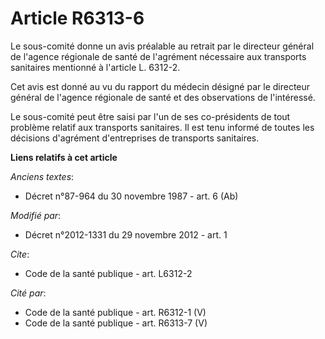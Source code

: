 # Article R6313-6

Le sous-comité donne un avis préalable au retrait par le directeur général de l'agence régionale de santé de l'agrément
nécessaire aux transports sanitaires mentionné à l'article L. 6312-2. 

Cet avis est donné au vu du rapport du médecin désigné par le directeur général de l'agence régionale de santé et des
observations de l'intéressé. 

Le sous-comité peut être saisi par l'un de ses co-présidents de tout problème relatif aux transports sanitaires. Il est tenu
informé de toutes les décisions d'agrément d'entreprises de transports sanitaires.

**Liens relatifs à cet article**

_Anciens textes_:

  - Décret n°87-964 du 30 novembre 1987 - art. 6 (Ab)

_Modifié par_:

  - Décret n°2012-1331 du 29 novembre 2012 - art. 1

_Cite_:

  - Code de la santé publique - art. L6312-2

_Cité par_:

  - Code de la santé publique - art. R6312-1 (V)
  - Code de la santé publique - art. R6313-7 (V)
